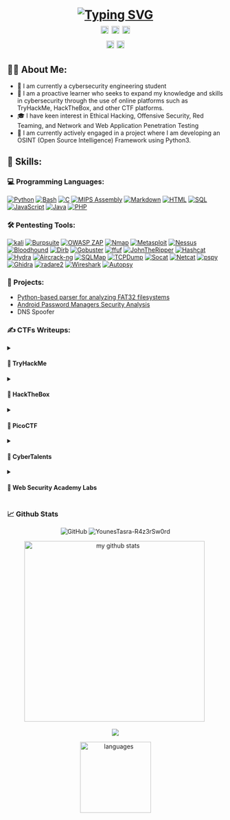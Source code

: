 <h1 align="center">
  <br>
    <a href="https://git.io/typing-svg"><img src="https://readme-typing-svg.demolab.com?font=Fira+Code&weight=500&size=22&duration=4000&pause=1000&color=791610&center=true&vCenter=true&multiline=true&width=720&height=100&lines=Younes+Tasra+-+R4z3rSw0rd;Cybersecurity+Enthusiast+on+an+infinite+learning+loop." alt="Typing SVG" /></a><br/>
  <a href="https://www.linkedin.com/in/younes-tasra-95a1a4234/"><img src="https://img.shields.io/badge/Linkedin-%40YounesTasra-9cf.svg" alt="younes-tasra-95a1a4234" height="18"></a>
  <a href="https://younestasra-r4z3rsw0rd.github.io/"><img src="https://img.shields.io/badge/Portfolio-%40YounesTasra-brown.svg" alt="YounesTasra" height="18"></a>
  <a href="https://twitter.com/YounesTasra"><img src="https://img.shields.io/badge/Twitter-%40YounesTasra-blue.svg" alt="@YounesTasra" height="18"></a>
  <br/>
  <a href="https://tryhackme.com/p/R4z3rSw0rd"><img src="https://img.shields.io/badge/TryHackMe-%40R4z3rSw0rd-critical.svg" alt="R4z3rSw0rd" height="18"></a>
  <a href="https://app.hackthebox.com/users/970515"><img src="https://img.shields.io/badge/HackTheBox-%40R4z3rSw0rd-success.svg" alt="R4z3rSw0rd" height="18"></a>
</h1>

## 👩‍💻 About Me:
- 🏫 I am currently a cybersecurity engineering student 
- 🚩 I am a proactive learner who seeks to expand my knowledge and skills in cybersecurity through the use of online platforms such as TryHackMe, HackTheBox, and other CTF platforms.
- 🎓 I have keen interest in Ethical Hacking, Offensive Security, Red Teaming, and Network and Web Application Penetration Testing
- 🔭 I am currently actively engaged in a project where I am developing an OSINT (Open Source Intelligence) Framework using Python3.

## 🧠 Skills:
### 💻 Programming Languages:
<p>
  <a href="https://github.com/YounesTasra-R4z3rSw0rd#"><img alt="Python" src="https://img.shields.io/badge/Python-14354C.svg?logo=python&logoColor=white"></a>
  <a href="https://github.com/YounesTasra-R4z3rSw0rd#"><img alt="Bash" src="https://img.shields.io/badge/Bash-121011.svg?logo=gnu-bash&logoColor=white"></a>
  <a href="https://github.com/YounesTasra-R4z3rSw0rd#"><img alt="C" src="https://custom-icon-badges.demolab.com/badge/C-03599C.svg?logo=c-in-hexagon&logoColor=white"></a>
  <a href="https://github.com/YounesTasra-R4z3rSw0rd#"><img alt="MIPS Assembly" src="https://custom-icon-badges.demolab.com/badge/Assembly-525252.svg?logo=asm-hex&logoColor=white"></a>
  <a href="https://github.com/YounesTasra-R4z3rSw0rd#"><img alt="Markdown" src="https://img.shields.io/badge/Markdown-000000.svg?logo=markdown&logoColor=white"></a>
  <a href="https://github.com/YounesTasra-R4z3rSw0rd#"><img alt="HTML" src="https://img.shields.io/badge/HTML-E34F26.svg?logo=html5&logoColor=white"></a>
  <a href="https://github.com/YounesTasra-R4z3rSw0rd#"><img alt="SQL" src="https://custom-icon-badges.demolab.com/badge/SQL-025E8C.svg?logo=database&logoColor=white"></a>
  <a href="https://github.com/YounesTasra-R4z3rSw0rd#"><img alt="JavaScript" src="https://img.shields.io/badge/JavaScript-F7DF1E.svg?logo=javascript&logoColor=black"></a>
  <a href="https://github.com/YounesTasra-R4z3rSw0rd#"><img alt="Java" src="https://custom-icon-badges.demolab.com/badge/Java-007396.svg?logo=java&logoColor=white"></a>
   <a href="https://github.com/YounesTasra-R4z3rSw0rd#"><img alt="PHP" src="https://img.shields.io/badge/PHP-777BB4.svg?logo=php&logoColor=white"></a>
</p>

### 🛠️ Pentesting Tools:
<p>
  <a href="https://www.kali.org/"><img alt="kali" src="https://img.shields.io/badge/Kali-268BEE?logo=kalilinux&logoColor=white"></a>
  <a href="https://portswigger.net/burp/communitydownload"><img alt="Burpsuite" src="https://img.shields.io/badge/Burpsuite-FF5722?logo=blogger&logoColor=white"></a>
  <a href="https://www.zaproxy.org/"><img alt="OWASP ZAP" src="https://img.shields.io/badge/OWASP ZAP-%230C55A5.svg?logo=OWASPZAP&logoColor=%white"></a>
  <a href="https://nmap.org/"><img alt="Nmap" src="https://img.shields.io/badge/Nmap-%235835CC.svg?logo=Qiskit&logoColor=white"></a>
  <a href="https://www.metasploit.com/"><img alt="Metasploit" src="https://img.shields.io/badge/Metasploit-143055?logo=metasploit&logoColor=white"></a>
  <a href="https://www.tenable.com/products/nessus"><img alt="Nessus" src="https://img.shields.io/badge/Nessus-black?logo=next.js&logoColor=white"></a>
  <a href="https://github.com/BloodHoundAD"><img alt="Bloodhound" src="https://img.shields.io/badge/BloodHound-%238F0000.svg?logo=node-red&logoColor=white"></a>
  <a href="https://www.kali.org/tools/dirb/"><img alt="Dirb" src="https://img.shields.io/badge/Dirb-%23181717.svg?logo=Dirb&logoColor=white"></a>
  <a href="https://github.com/OJ/gobuster"><img alt="Gobuster" src="https://img.shields.io/badge/Gobuster-FCC624?logoColor=black"></a>
  <a href="https://github.com/ffuf/ffuf"><img alt="ffuf" src="https://img.shields.io/badge/ffuf-294172?logo=fedora&logoColor=white"></a>
  <a href="https://www.openwall.com/john/"><img alt="JohnTheRipper" src="https://img.shields.io/badge/JohnTheRipper-EE0000?logo=redhat&logoColor=white"></a>
  <a href="https://hashcat.net/hashcat/"><img alt="Hashcat" src="https://img.shields.io/badge/Hashcat-%23000000.svg?&logoColor=white"></a>
  <a href="https://www.kali.org/tools/hydra/"><img alt="Hydra" src="https://img.shields.io/badge/Hydra-F3F1EA?&logoColor=372213"></a>
  <a href="https://www.aircrack-ng.org/"><img alt="Aircrack-ng" src="https://img.shields.io/badge/Aircrack-ng-34495E?logoColor=5D9425"></a>
  <a href="https://sqlmap.org/"><img alt="SQLMap" src="https://img.shields.io/badge/SQLMap-%2307405e.svg?logo=sqlite&logoColor=white"></a>
  <a href="https://www.tcpdump.org/"><img alt="TCPDump" src="https://img.shields.io/badge/TCPdump-%2396060C.svg?logoColor=white"></a>
  <a href="https://www.kali.org/tools/socat/"><img alt="Socat" src="https://img.shields.io/badge/Socat-%235835CC.svg?logoColor=white"></a>
  <a href="https://nmap.org/ncat/"><img alt="Netcat" src="https://img.shields.io/badge/Netcat-%231428A0.svg?logoColor=white"></a>
  <a href="https://github.com/DominicBreuker/pspy"><img alt="pspy" src="https://img.shields.io/badge/pspy-a50034.svg?logoColor=white"></a>
  <a href="https://ghidra-sre.org/"><img alt="Ghidra" src="https://img.shields.io/badge/Ghidra-%23F05033.svg?logoColor=white"></a>
  <a href="https://rada.re/n/radare2.html"><img alt="radare2" src="https://img.shields.io/badge/Radare2-%23000000.svg?logo=Prezi&logoColor=white"></a>
  <a href="https://www.wireshark.org/"><img alt="Wireshark" src="https://img.shields.io/badge/Wireshark-%23000B25.svg?logo=sonarqube&logoColor=00A4DC"></a>
  <a href="https://www.autopsy.com/"><img alt="Autopsy" src="https://img.shields.io/badge/Autopsy-59666C?logoColor=white"></a>
</p>

### 📂 Projects:
* [Python-based parser for analyzing FAT32 filesystems](https://github.com/YounesTasra-R4z3rSw0rd/FAT32-Parser)
* [Android Password Managers Security Analysis](https://github.com/YounesTasra-R4z3rSw0rd/Android-Password-Managers-Security-Analysis)
* DNS Spoofer

### ✍️ CTFs Writeups:
<details>
  <summary><h4>🚩 TryHackMe</h4></summary>
  <p>
    <ul><li><a href="https://younestasra-r4z3rsw0rd.github.io/posts/Commited/" target="_blank">Commited</a></li></ul>
    <ul><li><a href="https://younestasra-r4z3rsw0rd.github.io/posts/GitHappens/" target="_blank">Git Happens</a></li></ul>
    <ul><li><a href="https://younestasra-r4z3rsw0rd.github.io/posts/opacity/" target="_blank">Opacity</a></li></ul>
    <ul><li><a href="https://younestasra-r4z3rsw0rd.github.io/posts/dogcat/" target="_blank">Dogcat</a></li></ul>
    <ul><li><a href="https://younestasra-r4z3rsw0rd.github.io/posts/Team/" target="_blank">Team</a></li></ul>
    <ul><li><a href="https://younestasra-r4z3rsw0rd.github.io/posts/B3dR0ck/" target="_blank">B3dr0ck</a></li></ul>
    <ul><li><a href="https://younestasra-r4z3rsw0rd.github.io/posts/tomghost/" target="_blank">Tomghost</a></li></ul>
  </p>
</details>
<details>
  <summary><h4>🚩 HackTheBox</h4></summary>
  <p>
    <ul><li><a href="https://younestasra-r4z3rsw0rd.github.io/posts/Stocker/" target="_blank">Stocker</a></li></ul>
  </p>
</details>
<details>
  <summary><h4>🚩 PicoCTF</h4></summary>
  <p>
    <ul><li><a href="https://younestasra-r4z3rsw0rd.github.io/posts/MoreCookies/" target="_blank">More Cookies | Web Exploitation</a></li></ul>
  </p>
</details>
<details>
  <summary><h4>🚩 CyberTalents</h4></summary>
  <p>
    <ul><li><a href="https://github.com/YounesTasra-R4z3rSw0rd/CTF-Scripts/tree/main/CyberTalents/Sonic%20go%20brrr" target="_blank">Sonic go brrr</a></li></ul>
    <ul><li><a href="https://younestasra-r4z3rsw0rd.github.io/posts/TheRestrictedSessions/" target="_blank">The Restricted Sessions</a></li></ul>
    <ul><li><a href="https://younestasra-r4z3rsw0rd.github.io/posts/Newsletter/" target="_blank">Newsletter</a></li></ul>
    <ul><li><a href="https://younestasra-r4z3rsw0rd.github.io/posts/Hashable/" target="_blank">Hashable</a></li></ul>
  </p>
</details>
<details>
  <summary><h4>🧪 Web Security Academy Labs</h4></summary> 
  <p>
    <ul><li><a href="https://younestasra-r4z3rsw0rd.github.io/posts/SQL-Injection-labs/" target="_blank">SQL Injection Labs</a></li></ul>
    <ul><li><a href="https://github.com/YounesTasra-R4z3rSw0rd/Web-Security-Academy/tree/main/XXE%20Injection" target="_blank">XXE Labs</a></li></ul>
  </p>
</details>

### 📈 Github Stats
<p align="center">
  <img alt="GitHub" src="https://img.shields.io/badge/dynamic/json?logo=github&label=Github%20followers&query=%24.data.totalSubs&url=https%3A%2F%2Fapi.spencerwoo.com%2Fsubstats%2F%3Fsource%3Dgithub%26queryKey%3DYounesTasra-R4z3rSw0rd">
  </a>
  <img src="https://komarev.com/ghpvc/?username=YounesTasra-R4z3rSw0rd" alt="YounesTasra-R4z3rSw0rd"/>  
</p>
  
<p align="center">
  <img src="https://github-readme-stats.vercel.app/api?username=YounesTasra-R4z3rSw0rd&show_icons=true&theme=dark&background=000000" alt="my github stats" width="420"/>&nbsp;
</p>
<p align=center>
  <img src="https://github-readme-streak-stats.herokuapp.com?user=YounesTasra-R4z3rSw0rd&theme=dark&date_format=M%20j%5B%2C%20Y%5D"></img>
</p>
<p align=center>
  <img src="https://github-readme-stats.vercel.app/api/top-langs/?username=YounesTasra-R4z3rSw0rd&layout=compact&theme=dark&background=000000" alt="languages" height="165">
</p>

